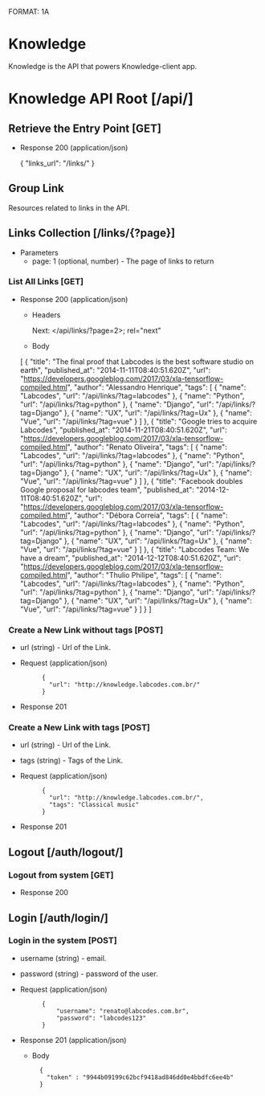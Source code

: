 FORMAT: 1A

# Knowledge

Knowledge is the API that powers Knowledge-client app.

# Knowledge API Root [/api/]

## Retrieve the Entry Point [GET]

+ Response 200 (application/json)

    {
        "links_url": "/links/"
    }

## Group Link

Resources related to links in the API.

## Links Collection [/links/{?page}]

+ Parameters
    + page: 1 (optional, number) - The page of links to return

### List All Links [GET]

+ Response 200 (application/json)

    + Headers

        Next: </api/links/?page=2>; rel="next"

    + Body

    [
        {
            "title": "The final proof that Labcodes is the best software studio on earth",
            "published_at": "2014-11-11T08:40:51.620Z",
            "url": "https://developers.googleblog.com/2017/03/xla-tensorflow-compiled.html",
            "author": "Alessandro Henrique",
            "tags": [
                {
                    "name": "Labcodes",
                    "url": "/api/links/?tag=labcodes"
                },
                {
                    "name": "Python",
                    "url": "/api/links/?tag=python"
                },
                {
                    "name": "Django",
                    "url": "/api/links/?tag=Django"
                },
                {
                    "name": "UX",
                    "url": "/api/links/?tag=Ux"
                },
                {
                    "name": "Vue",
                    "url": "/api/links/?tag=vue"
                }
            ]
        },
        {
            "title": "Google tries to acquire Labcodes",
            "published_at": "2014-11-21T08:40:51.620Z",
            "url": "https://developers.googleblog.com/2017/03/xla-tensorflow-compiled.html",
            "author": "Renato Oliveira",
            "tags": [
                {
                    "name": "Labcodes",
                    "url": "/api/links/?tag=labcodes"
                },
                {
                    "name": "Python",
                    "url": "/api/links/?tag=python"
                },
                {
                    "name": "Django",
                    "url": "/api/links/?tag=Django"
                },
                {
                    "name": "UX",
                    "url": "/api/links/?tag=Ux"
                },
                {
                    "name": "Vue",
                    "url": "/api/links/?tag=vue"
                }
            ]
        },
        {
            "title": "Facebook doubles Google proposal for labcodes team",
            "published_at": "2014-12-11T08:40:51.620Z",
            "url": "https://developers.googleblog.com/2017/03/xla-tensorflow-compiled.html",
            "author": "Débora Correia",
            "tags": [
                {
                    "name": "Labcodes",
                    "url": "/api/links/?tag=labcodes"
                },
                {
                    "name": "Python",
                    "url": "/api/links/?tag=python"
                },
                {
                    "name": "Django",
                    "url": "/api/links/?tag=Django"
                },
                {
                    "name": "UX",
                    "url": "/api/links/?tag=Ux"
                },
                {
                    "name": "Vue",
                    "url": "/api/links/?tag=vue"
                }
            ]
        },
        {
            "title": "Labcodes Team: We have a dream",
            "published_at": "2014-12-12T08:40:51.620Z",
            "url": "https://developers.googleblog.com/2017/03/xla-tensorflow-compiled.html",
            "author": "Thulio Philipe",
            "tags": [
                {
                    "name": "Labcodes",
                    "url": "/api/links/?tag=labcodes"
                },
                {
                    "name": "Python",
                    "url": "/api/links/?tag=python"
                },
                {
                    "name": "Django",
                    "url": "/api/links/?tag=Django"
                },
                {
                    "name": "UX",
                    "url": "/api/links/?tag=Ux"
                },
                {
                    "name": "Vue",
                    "url": "/api/links/?tag=vue"
                }
            ]
        }
    ]

### Create a New Link without tags [POST]

+ url (string) - Url of the Link.

+ Request (application/json)

            {
              "url": "http://knowledge.labcodes.com.br/"
            }

+ Response 201

### Create a New Link with tags [POST]

+ url (string) - Url of the Link.
+ tags (string) - Tags of the Link.

+ Request (application/json)

            {
              "url": "http://knowledge.labcodes.com.br/",
              "tags": "Classical music"
            }

+ Response 201

## Logout [/auth/logout/]

### Logout from system [GET]

+ Response 200

## Login [/auth/login/]

### Login in the system [POST]

+ username (string) - email.
+ password (string) - password of the user.

+ Request (application/json)

            {
                "username": "renato@labcodes.com.br",
                "password": "labcodes123"
            }

+ Response 201 (application/json)

    + Body

            {
              "token" : "9944b09199c62bcf9418ad846dd0e4bbdfc6ee4b"
            }
